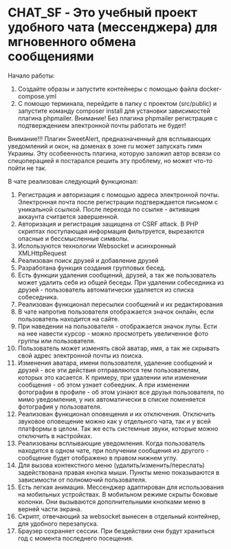 # CHAT_SF - Это учебный проект удобного чата (мессенджера) для мгновенного обмена сообщениями

Начало работы:

1. Создайте образы и запустите контейнеры с помощью файла docker-compose.yml
2. С помощю терминала, перейдите в папку с проектом (src/public) и запустите команду composer install для установки зависимостей плагина phpmailer.
Внимание! Без плагина phpmailer регистрация с подтверждением электронной почты работать не будет!

Внимание!!! Плагин SweetAlert, предназначенный для всплывающих уведомлений и окон, на доменах в зоне ru может запускать гимн Украины. Эту особеенность плагина, которую заложил автор всвязи со спецоперацией я постарался решить эту проблему, но может что-то пойти не так.

В чате реализован следующий функционал:

1. Регистрация и авторизация с помощью адреса электронной почты. Электронная почта после регистрации подтверждается письмом с уникальной ссылкой. После перехода по ссылке - активация аккаунта считается завершенной.
2. Авторизация и регистрация защищена от CSRF attack. В PHP скриптах поступающая информация фильтруется, вырезаются опасные и бессмысленные символы.
3. Используются технологии Websocket и асинхронный XMLHttpRequest
4. Реализован поиск друзей и добавление друзей
5. Разработана функция создания групповых бесед.
6. Есть функции удаления сообщений, друзей, а так же пользователь может удалить себя из общей беседы. При удалении собеседника из друзей - пользователь автоматически удаляется из списка собеседника.
7. Реализован функционал пересылки сообщений и их редактирования
8. В чате напротив пользователя отображается значок онлайн, если пользователь находится на сайте.
9. При наведении на пользователя - отображается значок лупы. Ести на нее навести курсор - можно просмотреть увеличенное фото группы или пользователя.
10. Пользователь может изменять свой аватар, имя, а так же скрывать свой адрес электронной почты из поиска.
11. Изменения аватара, имени пользователя, удаление сообщений и друзей - все эти действия отправляются тем пользователям, которых это касается. К примеру, при удалении или изменении сообщения - об этом узнает собеедник. А при изменении фотографии в профиле - об этом узнают все друзья пользователя, по мимо уведомления, у них автоматически в списке поменяется фотография у пользователя.
12. Реализован функционал оповещения и их отключения. Отключить звуковое оповещение можно как у отдельного чата, так и у всей платформы в целом. Так же есть системные звуки, которые можно отключить в настройках.
13. Реализованы всплывающие уведомления. Когда пользователь находится в одном чате, при получении сообщения из другого - сообщение будет отображено в правом нижнем углу.
14. Для вызова контекстного меню (удалить/изменить/переслать) задействована правая кнопка мыши. Пункты меню показываются в зависимости от полномочий пользователя.
15. Есть легкая анимация. Мессенджер адаптирован для использования на мобильных устройствах. В мобильном режиме скрыты боковые колонки. Они вызываются дополнительными кнопками меню в верней части экрана.
16. Скрипт, отвечающий за websocket вынесен в отдельный контейнер, для удобного перезапуска.
17. Браузер сохраняет сессии. При бездействии они будут храниться год с момента последнего посещения.
